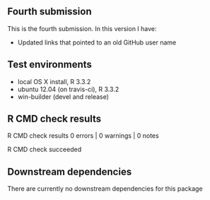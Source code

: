 ## Fourth submission
This is the fourth submission. In this version I have:

* Updated links that pointed to an old GitHub user name

## Test environments
* local OS X install, R 3.3.2
* ubuntu 12.04 (on travis-ci), R 3.3.2
* win-builder (devel and release)

## R CMD check results
R CMD check results
0 errors | 0 warnings | 0 notes

R CMD check succeeded

## Downstream dependencies
There are currently no downstream dependencies for this package
